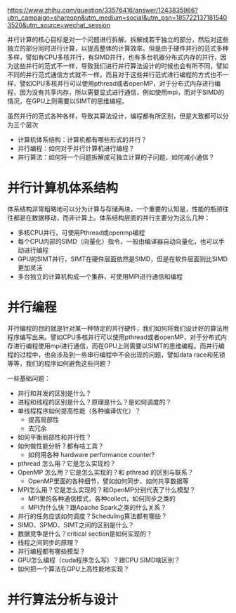 https://www.zhihu.com/question/33576416/answer/1243835966?utm_campaign=shareopn&utm_medium=social&utm_psn=1857221371815403520&utm_source=wechat_session

并行计算的核心目标是对一个问题进行拆解。拆解成若干独立的部分，然后对这些独立的部分同时进行计算，以提高整体的计算效率。但是由于硬件并行的范式多种多样，譬如有CPU多核并行，有SIMD并行，也有多台机器分布式内存的并行，因为这些并行的范式不一样，导致我们进行并行算法设计的时候也会有所不同，譬如不同的并行范式通信方式就不一样，而且对于这些并行范式进行编程的方式也不一样，譬如CPU多核并行可以使用pthread或者openMP，对于分布式内存进行编程，因为没有共享内存，所以需要显式进行通信，例如使用mpi，而对于SIMD的情况，在GPU上则需要以SIMT的思维编程。

虽然并行的范式各种各样，导致其算法设计，编程都有所区别，但是大致都可以分为三个层次
- 计算机体系结构：计算机都有哪些形式的并行？
- 并行编程：如何对于并行计算机进行编程？
- 并行算法：如何将一个问题拆解成可独立计算的子问题，如何减小通信？

# 并行计算机体系结构
体系结构非常粗略地可以分为计算与存储两块，一个重要的认知是，性能的瓶颈往往都是在数据移动，而非计算上。体系结构层面的并行主要分为这么几种：
- 多核CPU并行，可使用Pthread或openmp编程
- 每个CPU内部的SIMD（向量化）指令，一般由编译器自动向量化，也可以手动进行编程
- GPU的SIMT并行，SIMT在硬件层面依然是SIMD，但是在软件层面则比SIMD更加灵活
- 多台独立的计算机构成一个集群，可使用MPI进行通信和编程

# 并行编程
并行编程的目的就是针对某一种特定的并行硬件，我们如何将我们设计好的算法用程序编写出来。譬如CPU多核并行可以使用pthread或者openMP，对于分布式内存进行编程使用mpi进行通信，而在GPU上则需要以SIMT的思维编程。而并行编程的过程中，也会涉及到一些串行编程中不会出现的问题，譬如data race和死锁等等，我们的程序如何避免这些问题？

一些基础问题：
- 并行和并发的区别是什么？
- 进程和线程的区别是什么？原理是什么？是如何调度的？
- 单线程程序如何提高性能（各种编译优化）？
	- 提高局部性
	- 去冗余
- 如何平衡局部性和并行性？
- 如何做性能分析？都有啥工具？
	- 如何用各种 hardware performance counter?
- pthread 怎么用？它是怎么实现的？
- OpenMP 怎么用？它是怎么实现的？和 pthread 的区别与联系？
	- OpenMP里面的各种细节，譬如如何同步、如何共享数据等
- MPI怎么用？它是怎么实现的？和OpenMP分别代表了什么模型？
	- MPI里的各种通信模式，各种collect，如何同步之类的
	- MPI为什么快？跟Apache Spark之类的什么关系？
- 并行的任务应该如何调度？Scheduling算法都有哪些？
- SIMD、SPMD、SIMT之间的区别是什么？
- 数据竞争是什么？critical section是如何实现的？
- 线程之间同步的原理？
- 并行编程都有哪些模型？
- GPU怎么编程（cuda程序怎么写）？跟CPU SIMD啥区别？
- 如何把一个算法在GPU上高性能地实现？

# 并行算法分析与设计
